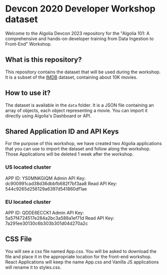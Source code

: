 # Devcon 2020 Developer Workshop dataset

Welcome to the Algolia Devcon 2023 repository for the "Algolia 101: A comprehensive and hands-on developer training from Data Ingestion to Front-End" Workshop.

## What is this repository?

This repository contains the dataset that will be used during the workshop. It is a subset of the [IMDB](https://www.imdb.com/) dataset, containing about 10K movies.

## How to use it?

The dataset is available in the `data` folder. It is a JSON file containing an array of objects, each object representing a movie.
You can import it directly using Algolia's Dashboard or API.

## Shared Application ID and API Keys

For the purpose of this workshop, we have created two Algolia applications that you can use to import the dataset and follow along the workshop. Those Applications will be deleted 1 week after the workshop.

### US located cluster

APP ID: YS0MNKGIQM
Admin API Key: dc900991cad38d36dbbfb682f7bf3aa8
Read API Key: 544c9265d256129a6397d541860df1ae


### EU located cluster

APP ID: QDDE6ECCK1
Admin API Key: 5a57f4724517e284a2bc3a588a1ef71d
Read API Key: 7a291ee30130c6b303b301d04d270a2c

## CSS File

You will see a css file named App.css. You will be asked to download the file and place it in the appropriate location for the front-end workshop. React Applications will keep the name App.css and Vanilla JS applications will rename it to styles.css. 
